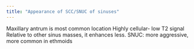 ```yaml
---
title: "Appearance of SCC/SNUC of sinuses"
---
```

Maxillary antrum is most common location
Highly cellular- low T2 signal
Relative to other sinus masses, it enhances less.
SNUC: more aggressive, more common in ethmoids

